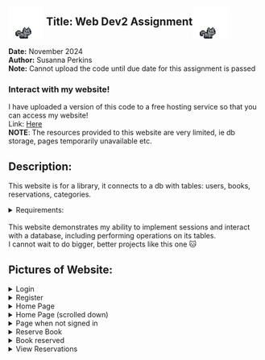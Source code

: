 <!-- Title -->
<h2>
<img src="https://raw.githubusercontent.com/erdyn/welcomeGif/refs/heads/main/pixel-cat.gif" width="70px" style="vertical-align: middle;">
<span>Title: Web Dev2 Assignment</span><img src="https://raw.githubusercontent.com/erdyn/welcomeGif/refs/heads/main/pixel-cat.gif" width="70px" style="vertical-align: middle;">
</h2>

__Date:__ November 2024 <br>
__Author:__ Susanna Perkins <br>
__Note:__ Cannot upload the code until due date for this assignment is passed

<!-- Website link and info-->
### Interact with my website!
I have uploaded a version of this code to a free hosting service so that you can access my website! <br>
Link: <a href= "http://erdyn.000.pe">Here</a> <br>
__NOTE__: The resources provided to this website are very limited, ie db storage, pages temporarily unavailable etc.

<!-- Description -->
## Description:
This website is for a library, it connects to a db with tables: users, books, reservations, categories. <br>
<details>
<summary>Requirements: </summary>
<ul>
<li>User cannot access the system if not logged in</li>
<li>User can reserve books</li>
<li>User can view their reservations</li>
<li>User can unreserve a book</li>
<li>User cannot reserve books that are already reserved</li>
</ul>
</details> <br>
This website demonstrates my ability to implement sessions and interact with a database, including performing operations on its tables. <br>
I cannot wait to do bigger, better projects like this one 🐱

<!-- Pics of Website, 8 images in drop down -->
## Pictures of Website:

<!-- Login -->
<details>
  <summary>Login</summary>
  <img src="https://raw.githubusercontent.com/erdyn/MyWebsite/refs/heads/main/pictures/login.png" alt="Login Page">
</details>

<!-- Register -->
<details>
  <summary>Register</summary>
  <img src="https://raw.githubusercontent.com/erdyn/MyWebsite/refs/heads/main/pictures/register.png" alt="Register Page">
</details>

<!-- Home -->
<details>
  <summary>Home Page</summary>
  <img src="https://raw.githubusercontent.com/erdyn/MyWebsite/refs/heads/main/pictures/index1.png" alt="Home Page">
</details>

<!-- Home 2 -->
<details>
  <summary>Home Page (scrolled down)</summary>
  <img src="https://raw.githubusercontent.com/erdyn/MyWebsite/refs/heads/main/pictures/index2.png" alt="Home Page 2">
</details>

<!-- Not signed in -->
<details>
  <summary>Page when not signed in</summary>
  <img src="https://raw.githubusercontent.com/erdyn/MyWebsite/refs/heads/main/pictures/indexNotSignedIn.png" alt="Page Not Signed In">
</details>

<!-- Reserve Book -->
<details>
  <summary>Reserve Book</summary>
  <img src="https://raw.githubusercontent.com/erdyn/MyWebsite/refs/heads/main/pictures/reserve.png" alt="Reserve Book">
</details>

<!--  Book Reserved -->
<details>
  <summary>Book reserved</summary>
  <img src="https://raw.githubusercontent.com/erdyn/MyWebsite/refs/heads/main/pictures/reserved.png" alt="Book reserved successfully">
</details>

<!-- View Reservations-->
<details>
  <summary>View Reservations</summary>
  <img src="https://raw.githubusercontent.com/erdyn/MyWebsite/refs/heads/main/pictures/viewReservations.png" alt="View Reservations">
</details>



